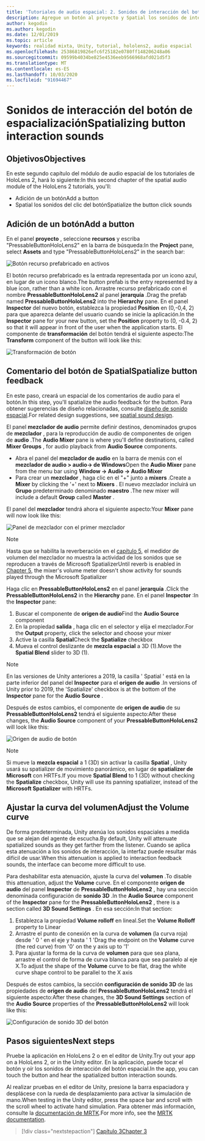 ```yaml
---
title: 'Tutoriales de audio espacial: 2. Sonidos de interacción del botón de espacialización'
description: Agregue un botón al proyecto y Spatial los sonidos de interacción del botón.
author: kegodin
ms.author: kegodin
ms.date: 12/01/2019
ms.topic: article
keywords: realidad mixta, Unity, tutorial, hololens2, audio espacial
ms.openlocfilehash: 25386819826efc6f25182e0780ff148206248a06
ms.sourcegitcommit: 09599b4034be825e4536eeb9566968afd021d5f3
ms.translationtype: MT
ms.contentlocale: es-ES
ms.lasthandoff: 10/03/2020
ms.locfileid: "91694467"
---
```

# <a name="spatializing-button-interaction-sounds"></a><span data-ttu-id="16f6d-105">Sonidos de interacción del botón de espacialización</span><span class="sxs-lookup"><span data-stu-id="16f6d-105">Spatializing button interaction sounds</span></span>

## <a name="objectives"></a><span data-ttu-id="16f6d-106">Objetivos</span><span class="sxs-lookup"><span data-stu-id="16f6d-106">Objectives</span></span>
<span data-ttu-id="16f6d-107">En este segundo capítulo del módulo de audio espacial de los tutoriales de HoloLens 2, hará lo siguiente:</span><span class="sxs-lookup"><span data-stu-id="16f6d-107">In this second chapter of the spatial audio module of the HoloLens 2 tutorials, you'll:</span></span>
* <span data-ttu-id="16f6d-108">Adición de un botón</span><span class="sxs-lookup"><span data-stu-id="16f6d-108">Add a button</span></span>
* <span data-ttu-id="16f6d-109">Spatial los sonidos del clic del botón</span><span class="sxs-lookup"><span data-stu-id="16f6d-109">Spatialize the button click sounds</span></span>

## <a name="add-a-button"></a><span data-ttu-id="16f6d-110">Adición de un botón</span><span class="sxs-lookup"><span data-stu-id="16f6d-110">Add a button</span></span>
<span data-ttu-id="16f6d-111">En el panel **proyecto** , seleccione **recursos** y escriba "PressableButtonHoloLens2" en la barra de búsqueda:</span><span class="sxs-lookup"><span data-stu-id="16f6d-111">In the **Project** pane, select **Assets** and type "PressableButtonHoloLens2" in the search bar:</span></span>

![Botón recurso prefabricado en activos](images/spatial-audio/button-prefab-in-assets.png)

<span data-ttu-id="16f6d-113">El botón recurso prefabricado es la entrada representada por un icono azul, en lugar de un icono blanco.</span><span class="sxs-lookup"><span data-stu-id="16f6d-113">The button prefab is the entry represented by a blue icon, rather than a white icon.</span></span> <span data-ttu-id="16f6d-114">Arrastre recurso prefabricado con el nombre **PressableButtonHoloLens2** al panel **jerarquía** .</span><span class="sxs-lookup"><span data-stu-id="16f6d-114">Drag the prefab named **PressableButtonHoloLens2** into the **Hierarchy** pane.</span></span> <span data-ttu-id="16f6d-115">En el panel **Inspector** del nuevo botón, establezca la propiedad **Position** en (0,-0,4, 2) para que aparezca delante del usuario cuando se inicie la aplicación.</span><span class="sxs-lookup"><span data-stu-id="16f6d-115">In the **Inspector** pane for your new button, set the **Position** property to (0, -0.4, 2) so that it will appear in front of the user when the application starts.</span></span> <span data-ttu-id="16f6d-116">El componente de **transformación** del botón tendrá el siguiente aspecto:</span><span class="sxs-lookup"><span data-stu-id="16f6d-116">The **Transform** component of the button will look like this:</span></span>

![Transformación de botón](images/spatial-audio/button-transform.png)

## <a name="spatialize-button-feedback"></a><span data-ttu-id="16f6d-118">Comentario del botón de Spatial</span><span class="sxs-lookup"><span data-stu-id="16f6d-118">Spatialize button feedback</span></span>
<span data-ttu-id="16f6d-119">En este paso, creará un espacial de los comentarios de audio para el botón.</span><span class="sxs-lookup"><span data-stu-id="16f6d-119">In this step, you'll spatialize the audio feedback for the button.</span></span> <span data-ttu-id="16f6d-120">Para obtener sugerencias de diseño relacionadas, consulte [diseño de sonido espacial](../../../design/spatial-sound-design.md).</span><span class="sxs-lookup"><span data-stu-id="16f6d-120">For related design suggestions, see [spatial sound design](../../../design/spatial-sound-design.md).</span></span> 

<span data-ttu-id="16f6d-121">El panel **mezclador de audio** permite definir destinos, denominados grupos de **mezclador** , para la reproducción de audio de componentes de origen de **audio** .</span><span class="sxs-lookup"><span data-stu-id="16f6d-121">The **Audio Mixer** pane is where you'll define destinations, called **Mixer Groups** , for audio playback from **Audio Source** components.</span></span> 
* <span data-ttu-id="16f6d-122">Abra el panel del **mezclador de audio** en la barra de menús con el **mezclador de audio > audio-> de Windows**</span><span class="sxs-lookup"><span data-stu-id="16f6d-122">Open the **Audio Mixer** pane from the menu bar using **Window -> Audio -> Audio Mixer**</span></span>
* <span data-ttu-id="16f6d-123">Para crear un **mezclador** , haga clic en el "+" junto a **mixers** .</span><span class="sxs-lookup"><span data-stu-id="16f6d-123">Create a **Mixer** by clicking the '+' next to **Mixers** .</span></span> <span data-ttu-id="16f6d-124">El nuevo mezclador incluirá un **Grupo** predeterminado denominado **maestro** .</span><span class="sxs-lookup"><span data-stu-id="16f6d-124">The new mixer will include a default **Group** called **Master** .</span></span>

<span data-ttu-id="16f6d-125">El panel del **mezclador** tendrá ahora el siguiente aspecto:</span><span class="sxs-lookup"><span data-stu-id="16f6d-125">Your **Mixer** pane will now look like this:</span></span>

![Panel de mezclador con el primer mezclador](images/spatial-audio/mixer-panel-with-first-mixer.png)

> [!NOTE]
> <span data-ttu-id="16f6d-127">Hasta que se habilita la reverberación en el [capítulo 5](unity-spatial-audio-ch5.md), el medidor de volumen del mezclador no muestra la actividad de los sonidos que se reproducen a través de Microsoft Spatializer</span><span class="sxs-lookup"><span data-stu-id="16f6d-127">Until reverb is enabled in [Chapter 5](unity-spatial-audio-ch5.md), the mixer's volume meter doesn't show activity for sounds played through the Microsoft Spatializer</span></span>

<span data-ttu-id="16f6d-128">Haga clic en **PressableButtonHoloLens2** en el panel **jerarquía** .</span><span class="sxs-lookup"><span data-stu-id="16f6d-128">Click the **PressableButtonHoloLens2** in the **Hierarchy** pane.</span></span> <span data-ttu-id="16f6d-129">En el panel **Inspector** :</span><span class="sxs-lookup"><span data-stu-id="16f6d-129">In the **Inspector** pane:</span></span>
1. <span data-ttu-id="16f6d-130">Buscar el componente de **origen de audio**</span><span class="sxs-lookup"><span data-stu-id="16f6d-130">Find the **Audio Source** component</span></span>
2. <span data-ttu-id="16f6d-131">En la propiedad **salida** , haga clic en el selector y elija el mezclador.</span><span class="sxs-lookup"><span data-stu-id="16f6d-131">For the **Output** property, click the selector and choose your mixer</span></span>
3. <span data-ttu-id="16f6d-132">Active la casilla **Spatial**</span><span class="sxs-lookup"><span data-stu-id="16f6d-132">Check the **Spatialize** checkbox</span></span>
4. <span data-ttu-id="16f6d-133">Mueva el control deslizante de **mezcla espacial** a 3D (1).</span><span class="sxs-lookup"><span data-stu-id="16f6d-133">Move the **Spatial Blend** slider to 3D (1).</span></span>

> [!NOTE]
> <span data-ttu-id="16f6d-134">En las versiones de Unity anteriores a 2019, la casilla ' Spatial ' está en la parte inferior del panel del **Inspector** para el **origen de audio** .</span><span class="sxs-lookup"><span data-stu-id="16f6d-134">In versions of Unity prior to 2019, the 'Spatialize' checkbox is at the bottom of the **Inspector** pane for the **Audio Source** .</span></span>

<span data-ttu-id="16f6d-135">Después de estos cambios, el componente de **origen de audio** de su **PressableButtonHoloLens2** tendrá el siguiente aspecto:</span><span class="sxs-lookup"><span data-stu-id="16f6d-135">After these changes, the **Audio Source** component of your **PressableButtonHoloLens2** will look like this:</span></span>

![Origen de audio de botón](images/spatial-audio/button-audio-source.png)

> [!NOTE]
> <span data-ttu-id="16f6d-137">Si mueve la **mezcla espacial** a 1 (3D) sin activar la casilla **Spatial** , Unity usará su spatializer de movimiento panorámico, en lugar de **spatializer de Microsoft** con HRTFs.</span><span class="sxs-lookup"><span data-stu-id="16f6d-137">If you move **Spatial Blend** to 1 (3D) without checking the **Spatialize** checkbox, Unity will use its panning spatializer, instead of the **Microsoft Spatializer** with HRTFs.</span></span>

## <a name="adjust-the-volume-curve"></a><span data-ttu-id="16f6d-138">Ajustar la curva del volumen</span><span class="sxs-lookup"><span data-stu-id="16f6d-138">Adjust the Volume curve</span></span>
<span data-ttu-id="16f6d-139">De forma predeterminada, Unity atenúa los sonidos espaciales a medida que se alejan del agente de escucha.</span><span class="sxs-lookup"><span data-stu-id="16f6d-139">By default, Unity will attenuate spatialized sounds as they get farther from the listener.</span></span> <span data-ttu-id="16f6d-140">Cuando se aplica esta atenuación a los sonidos de interacción, la interfaz puede resultar más difícil de usar.</span><span class="sxs-lookup"><span data-stu-id="16f6d-140">When this attenuation is applied to interaction feedback sounds, the interface can become more difficult to use.</span></span>

<span data-ttu-id="16f6d-141">Para deshabilitar esta atenuación, ajuste la curva del **volumen** .</span><span class="sxs-lookup"><span data-stu-id="16f6d-141">To disable this attenuation, adjust the **Volume** curve.</span></span> <span data-ttu-id="16f6d-142">En el componente **origen de audio** del panel **Inspector** de **PressableButtonHoloLens2** , hay una sección denominada configuración de **sonido 3D** .</span><span class="sxs-lookup"><span data-stu-id="16f6d-142">In the **Audio Source** component of the **Inspector** pane for the **PressableButtonHoloLens2** , there is a section called **3D Sound Settings** .</span></span> <span data-ttu-id="16f6d-143">En esa sección:</span><span class="sxs-lookup"><span data-stu-id="16f6d-143">In that section:</span></span>
1. <span data-ttu-id="16f6d-144">Establezca la propiedad **Volume rolloff** en lineal.</span><span class="sxs-lookup"><span data-stu-id="16f6d-144">Set the **Volume Rolloff** property to Linear</span></span>
2. <span data-ttu-id="16f6d-145">Arrastre el punto de conexión en la curva de **volumen** (la curva roja) desde ' 0 ' en el eje y hasta ' 1 '</span><span class="sxs-lookup"><span data-stu-id="16f6d-145">Drag the endpoint on the **Volume** curve (the red curve) from '0' on the y axis up to '1'</span></span>
3. <span data-ttu-id="16f6d-146">Para ajustar la forma de la curva de **volumen** para que sea plana, arrastre el control de forma de curva blanca para que sea paralelo al eje X.</span><span class="sxs-lookup"><span data-stu-id="16f6d-146">To adjust the shape of the **Volume** curve to be flat, drag the white curve shape control to be parallel to the X axis</span></span>

<span data-ttu-id="16f6d-147">Después de estos cambios, la sección **configuración de sonido 3D** de las propiedades de **origen de audio** del **PressableButtonHoloLens2** tendrá el siguiente aspecto:</span><span class="sxs-lookup"><span data-stu-id="16f6d-147">After these changes, the **3D Sound Settings** section of the **Audio Source** properties of the **PressableButtonHoloLens2** will look like this:</span></span>

![Configuración de sonido 3D del botón](images/spatial-audio/button-3d-sound-settings.png)

## <a name="next-steps"></a><span data-ttu-id="16f6d-149">Pasos siguientes</span><span class="sxs-lookup"><span data-stu-id="16f6d-149">Next steps</span></span>

<span data-ttu-id="16f6d-150">Pruebe la aplicación en HoloLens 2 o en el editor de Unity.</span><span class="sxs-lookup"><span data-stu-id="16f6d-150">Try out your app on a HoloLens 2, or in the Unity editor.</span></span> <span data-ttu-id="16f6d-151">En la aplicación, puede tocar el botón y oír los sonidos de interacción del botón espacial.</span><span class="sxs-lookup"><span data-stu-id="16f6d-151">In the app, you can touch the button and hear the spatialized button interaction sounds.</span></span>

<span data-ttu-id="16f6d-152">Al realizar pruebas en el editor de Unity, presione la barra espaciadora y desplácese con la rueda de desplazamiento para activar la simulación de mano.</span><span class="sxs-lookup"><span data-stu-id="16f6d-152">When testing in the Unity editor, press the space bar and scroll with the scroll wheel to activate hand simulation.</span></span> <span data-ttu-id="16f6d-153">Para obtener más información, consulte la [documentación de MRTK](https://microsoft.github.io/MixedRealityToolkit-Unity/Documentation/GettingStartedWithTheMRTK.html#using-the-in-editor-hand-input-simulation-to-test-a-scene).</span><span class="sxs-lookup"><span data-stu-id="16f6d-153">For more info, see the [MRTK documentation](https://microsoft.github.io/MixedRealityToolkit-Unity/Documentation/GettingStartedWithTheMRTK.html#using-the-in-editor-hand-input-simulation-to-test-a-scene).</span></span>

> [!div class="nextstepaction"]
> [<span data-ttu-id="16f6d-154">Capítulo 3</span><span class="sxs-lookup"><span data-stu-id="16f6d-154">Chapter 3</span></span>](unity-spatial-audio-ch3.md)


